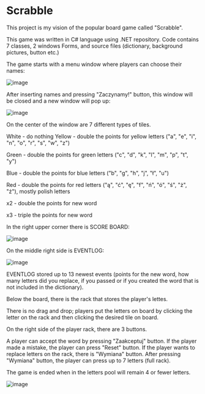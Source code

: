 # Scrabble

This project is my vision of the popular board game called "Scrabble".

This game was written in C# language using .NET repository. Code contains 7 classes, 2 windows Forms, and source files (dictionary, background pictures, button etc.)

The game starts with a menu window where players can choose their names:

![image](https://user-images.githubusercontent.com/89656360/149998343-af42569a-e06a-4095-8792-bb3f20629a7e.png)

After inserting names and pressing "Zaczynamy!" button, this window will be closed and a new window will pop up:

![image](https://user-images.githubusercontent.com/89656360/149998479-ec9e7054-5606-42be-9fba-8dd0c621668b.png)

On the center of the window are 7 different types of tiles.

White - do nothing Yellow - double the points for yellow letters ("a", "e", "i", "n", "o", "r", "s", "w", "z")

Green - double the points for green letters ("c", "d", "k", "l", "m", "p", "t", "y")

Blue - double the points for blue letters ("b", "g", "h", "j", "ł", "u")

Red - double the points for red letters ("ą", "ć", "ę", "f", "ń", "ó", "ś", "ż", "ź"), mostly polish letters

x2 - double the points for new word

x3 - triple the points for new word


In the right upper corner there is SCORE BOARD:

![image](https://user-images.githubusercontent.com/89656360/149999117-bde16730-fb8c-4475-ad91-01c2790e57f3.png)

On the middle right side is EVENTLOG:

![image](https://user-images.githubusercontent.com/89656360/149999317-e3dba1ec-1a29-444c-ae58-9e2ac7719aea.png)

EVENTLOG stored up to 13 newest events (points for the new word, how many letters did you replace, if you passed or if you created the word that is not included in the dictionary).

Below the board, there is the rack that stores the player's lettes.

There is no drag and drop; players put the letters on board by clicking the letter on the rack and then clicking the desired tile on board.

On the right side of the player rack, there are 3 buttons.

A player can accept the word by pressing "Zaakceptuj" button. If the player made a mistake, the player can press "Reset" button. If the player wants to replace letters on the rack, there is "Wymiana" button. After pressing "Wymiana" button, the player can press up to 7 letters (full rack).

The game is ended when in the letters pool will remain 4 or fewer letters.

![image](https://user-images.githubusercontent.com/89656360/150002053-5b7ef3ab-ff48-4a65-9e83-3e9e22583c9e.png)
